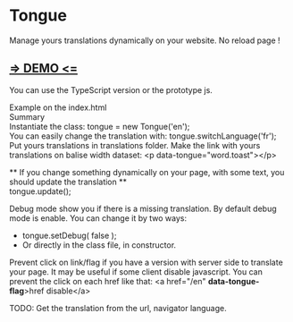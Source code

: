 # Tongue
Manage yours translations dynamically on your website. No reload page !

<h2><a href="http://buuuuug.ddns.net/tongue/">=> DEMO <=</a></h2>

You can use the TypeScript version or the prototype js.

Example on the index.html<br>
Summary<br>
Instantiate the class: tongue = new Tongue('en');<br>
You can easily change the translation with: tongue.switchLanguage('fr');<br>
Put yours translations in translations folder.
Make the link with yours translations on balise width dataset: &#60;p data-tongue="word.toast"&#62;&#60;/p&#62;

** If you change something dynamically on your page, with some text, you should update the translation **
<br>
tongue.update();<br>

Debug mode show you if there is a missing translation.
By default debug mode is enable. You can change it by two ways:
  - tongue.setDebug( false );
  - Or directly in the class file, in constructor.

Prevent click on link/flag if you have a version with server side to
translate your page. It may be useful if some client disable javascript.
You can prevent the click on each href like that:
&#60;a href="/en" <b>data-tongue-flag</b>&#62;href disable&#60;/a&#62;



TODO:
Get the translation from the url, navigator language.
